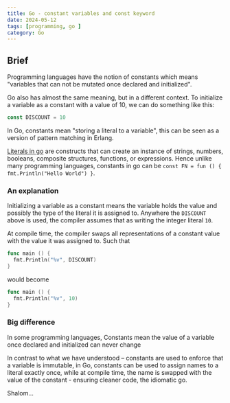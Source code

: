 ```yaml
---
title: Go - constant variables and const keyword
date: 2024-05-12
tags: [programming, go ]
category: Go
---
```


## Brief

Programming languages have the notion of constants which means "variables that can not be mutated once declared and initialized". 

Go also has almost the same meaning, but in a different context. To initialize a variable as a constant with a value of 10, we can do something like this:

```go
const DISCOUNT = 10
```

In Go, constants mean "storing a literal to a variable", this can be seen as a version of pattern matching in Erlang.

[Literals in go](https://www.phind.com/search?cache=n05row4wk42ocrf4520s6vzm) are constructs that can create an instance of strings, numbers, booleans, composite structures, functions, or expressions. Hence unlike many programming languages, constants in go can be `const FN = fun () { fmt.Println("Hello World") }`.

### An explanation

Initializing a variable as a constant means the variable holds the value and possibly the type of the literal it is assigned to. Anywhere the `DISCOUNT` above is used, the compiler assumes that as writing the integer literal `10`.

At compile time, the compiler swaps all representations of a constant value with the value it was assigned to. Such that

```go
func main () {
  fmt.Println("%v", DISCOUNT)
}
```

would become

```go
func main () {
  fmt.Println("%v", 10)
}
```

### Big difference

In some programming languages, Constants mean the value of a variable once declared and initialized can never change

In contrast to what we have understood – constants are used to enforce that a variable is immutable, in Go, constants can be used to assign names to a literal exactly once, while at compile time, the name is swapped with the value of the constant - ensuring cleaner code, the idiomatic go.



Shalom...
